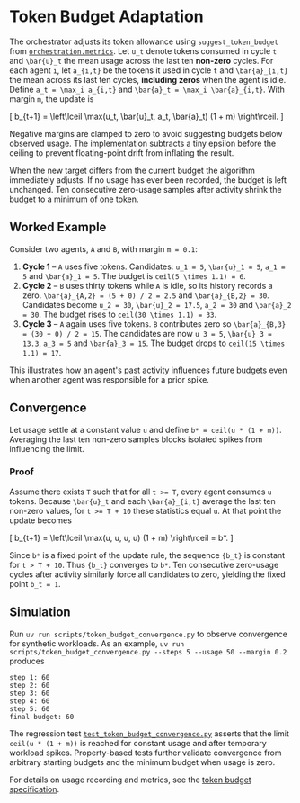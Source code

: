 # Token Budget Adaptation

The orchestrator adjusts its token allowance using
`suggest_token_budget` from
[`orchestration.metrics`](../../src/autoresearch/orchestration/metrics.py).
Let `u_t` denote tokens consumed in cycle `t` and `\bar{u}_t` the mean
usage across the last ten **non-zero** cycles. For each agent `i`, let
`a_{i,t}` be the tokens it used in cycle `t` and `\bar{a}_{i,t}` the
mean across its last ten cycles, **including zeros** when the agent is
idle. Define `a_t = \max_i a_{i,t}` and `\bar{a}_t = \max_i \bar{a}_{i,t}`.
With margin `m`, the update is

\[
b_{t+1} = \left\lceil \max(u_t, \bar{u}_t, a_t, \bar{a}_t) (1 + m) \right\rceil.
\]

Negative margins are clamped to zero to avoid suggesting budgets below
observed usage. The implementation subtracts a tiny epsilon before the
ceiling to prevent floating-point drift from inflating the result.

When the new target differs from the current budget the algorithm
immediately adjusts. If no usage has ever been recorded, the budget is
left unchanged. Ten consecutive zero-usage samples after activity shrink
the budget to a minimum of one token.

## Worked Example

Consider two agents, ``A`` and ``B``, with margin ``m = 0.1``:

1. **Cycle 1** – ``A`` uses five tokens. Candidates: ``u_1 = 5``,
   ``\bar{u}_1 = 5``, ``a_1 = 5`` and ``\bar{a}_1 = 5``. The budget is
   ``ceil(5 \times 1.1) = 6``.
2. **Cycle 2** – ``B`` uses thirty tokens while ``A`` is idle, so its
   history records a zero. ``\bar{a}_{A,2} = (5 + 0) / 2 = 2.5`` and
   ``\bar{a}_{B,2} = 30``. Candidates become ``u_2 = 30``,
   ``\bar{u}_2 = 17.5``, ``a_2 = 30`` and ``\bar{a}_2 = 30``. The budget
   rises to ``ceil(30 \times 1.1) = 33``.
3. **Cycle 3** – ``A`` again uses five tokens. ``B`` contributes zero so
   ``\bar{a}_{B,3} = (30 + 0) / 2 = 15``. The candidates are now
   ``u_3 = 5``, ``\bar{u}_3 = 13.3``, ``a_3 = 5`` and ``\bar{a}_3 = 15``.
   The budget drops to ``ceil(15 \times 1.1) = 17``.

This illustrates how an agent's past activity influences future budgets
even when another agent was responsible for a prior spike.

## Convergence

Let usage settle at a constant value `u` and define
`b* = ceil(u * (1 + m))`. Averaging the last ten non-zero samples blocks
isolated spikes from influencing the limit.

### Proof

Assume there exists `T` such that for all `t >= T`, every agent consumes
`u` tokens. Because `\bar{u}_t` and each `\bar{a}_{i,t}` average the last
ten non-zero values, for `t >= T + 10` these statistics equal `u`. At that
point the update becomes

\[
b_{t+1} = \left\lceil \max(u, u, u, u) (1 + m) \right\rceil = b*.
\]

Since `b*` is a fixed point of the update rule, the sequence `{b_t}` is
constant for `t > T + 10`. Thus `{b_t}` converges to `b*`. Ten consecutive
zero-usage cycles after activity similarly force all candidates to zero,
yielding the fixed point `b_t = 1`.

## Simulation

Run `uv run scripts/token_budget_convergence.py` to observe convergence
for synthetic workloads. As an example,
`uv run scripts/token_budget_convergence.py --steps 5 --usage 50 --margin 0.2`
produces
```
step 1: 60
step 2: 60
step 3: 60
step 4: 60
step 5: 60
final budget: 60
```

The regression test [`test_token_budget_convergence.py`][tb-test]
asserts that the limit `ceil(u * (1 + m))` is reached for constant usage
and after temporary workload spikes. Property-based tests further validate
convergence from arbitrary starting budgets and the minimum budget when
usage is zero.

 For details on usage recording and metrics, see the
 [token budget specification](../token_budget_spec.md).

[tb-test]: ../../tests/unit/test_token_budget_convergence.py
